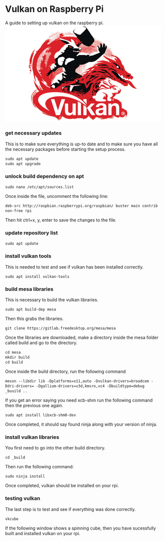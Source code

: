 # Vulkan on Raspberry Pi
A guide to setting up vulkan on the raspberry pi.
![vulkan logo](https://github.com/link-does-mods/vulkan_on_rpi/blob/main/Vulkan%20Logo.jpg?raw=true)
### get necessary updates
This is to make sure everything is up-to date and to make sure you have all the necessary packages before starting the setup process.
```
sudo apt update
sudo apt upgrade
```
### unlock build dependency on apt
```
sudo nano /etc/apt/sources.list
```
Once inside the file, uncomment the following line:
```
deb-src http://raspbian.raspberrypi.org/raspbian/ buster main contrib non-free rpi
```
Then hit ctrl+x, y, enter to save the changes to the file.
### update repository list
```
sudo apt update
```
### install vulkan tools
This is needed to test and see if vulkan has been installed correctly.
```
sudo apt install vulkan-tools
```
### build mesa libraries
This is necessary to build the vulkan libraries.
```
sudo apt build-dep mesa
```
Then this grabs the libraries. 
```
git clone https://gitlab.freedesktop.org/mesa/mesa
```
Once the libraries are downloaded, make a directory inside the mesa folder called build and go to the directory.
```
cd mesa
mkdir build
cd build
```
Once inside the build directory, run the following command
```
meson --libdir lib -Dplatforms=x11,auto -Dvulkan-drivers=broadcom -Ddri-drivers= -Dgallium-drivers=v3d,kmsro,vc4 -Dbuildtype=debug _buuild ..
```
If you get an error saying you need xcb-shm run the following command then the previous one again.
```
sudo apt install libxcb-shm0-dev
```
Once completed, it should say found ninja along with your version of ninja.
### install vulkan libraries
You first need to go into the other build directory.
```
cd _build
```
Then run the following command:
```
sudo ninja install
```
Once completed, vulkan should be installed on your rpi.
### testing vulkan
The last step is to test and see if everything was done correctly.
```
vkcube
```
If the following window shows a spinning cube, then you have sucessfully built and installed vulkan on your rpi.
